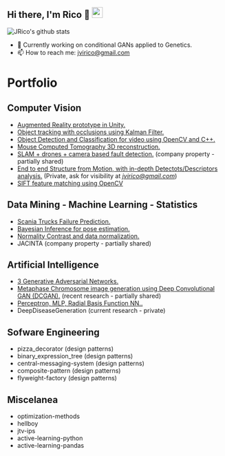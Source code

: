 <h2>Hi there, I'm Rico 👋 <img src="https://visitor-badge.laobi.icu/badge?page_id=jvirico.visitor-badge"height="25"></h2>

![JRico's github stats](https://github-readme-stats.vercel.app/api?username=jvirico&count_private=true&show_icons=true&theme=default)

- 🔭 Currently working on conditional GANs applied to Genetics.
- 📫 How to reach me: jvirico@gmail.com  



# Portfolio  
## Computer Vision
- [Augmented Reality prototype in Unity.](https://github.com/jvirico/augmented-reality-poc-unity)
- [Object tracking with occlusions using Kalman Filter.](https://github.com/jvirico/kalman-tracker)
- [Object Detection and Classification for video using OpenCV and C++.](https://github.com/jvirico/object_detection_classification)
- [Mouse Computed Tomography 3D reconstruction.](https://github.com/jvirico/mouse_CT_3D_reconstruction)
- [SLAM + drones + camera based fault detection.](https://github.com/jvirico/slam-navigation) (company property - partially shared)
- [End to end Structure from Motion, with in-depth Detectots/Descriptors analysis.](https://github.com/jvirico/calibration-detection-description-matching-reconstruciton) (Private, ask for visibility at *jvirico@gmail.com*)  
- [SIFT feature matching using OpenCV](https://github.com/jvirico/sift-feature-matching)
  
## Data Mining - Machine Learning - Statistics
- [Scania Trucks Failure Prediction.](https://github.com/jvirico/scania-truck-failure-prediction)
- [Bayesian Inference for pose estimation.](https://github.com/jvirico/bayesian-inference-linear-gaussian-model)
- [Normality Contrast and data normalization.](https://github.com/jvirico/normality-tests-pvalues-boxcoxtransformations)
- JACINTA (company property - partially shared)

## Artificial Intelligence
- [3 Generative Adversarial Networks.](https://github.com/jvirico/gans-keras)
- [Metaphase Chromosome image generation using Deep Convolutional GAN (DCGAN).](https://github.com/jvirico/chromosome-generation-gans) (recent research - partially shared)
- [Perceptron, MLP, Radial Basis Function NN..](https://github.com/jvirico/pytorch-templates)
- DeepDiseaseGeneration (current research - private)

## Sofware Engineering
- pizza_decorator (design patterns)
- binary_expression_tree (design patterns)
- central-messaging-system (design patterns)
- composite-pattern (design patterns)
- flyweight-factory (design patterns)

## Miscelanea
- optimization-methods
- hellboy
- jtv-ips
- active-learning-python
- active-learning-pandas